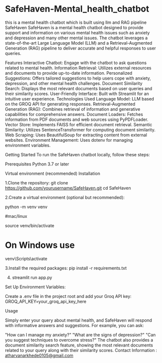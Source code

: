 # SafeHaven-Mental_health_chatbot
this is a mental health chatbot which is built using llm and RAG pipeline
SafeHaven
SafeHaven is a mental health chatbot designed to provide support and information on various mental health issues such as anxiety and depression and many other mental issues. The chatbot leverages a state-of-the-art Large Language Model (LLM) and a Retrieval-Augmented Generation (RAG) pipeline to deliver accurate and helpful responses to user queries.

Features
Interactive Chatbot: Engage with the chatbot to ask questions related to mental health.
Information Retrieval: Utilizes external resources and documents to provide up-to-date information.
Personalized Suggestions: Offers tailored suggestions to help users cope with anxiety, depression, and other mental health challenges.
Document Similarity Search: Displays the most relevant documents based on user queries and their similarity scores.
User-Friendly Interface: Built with Streamlit for an intuitive user experience.
Technologies Used
Language Model: LLM based on the GROQ API for generating responses.
Retrieval-Augmented Generation (RAG): Combines retrieval of information and generative capabilities for comprehensive answers.
Document Loaders: Fetches information from PDF documents and web sources using PyPDFLoader.
Vector Store: Implements FAISS for efficient document retrieval.
Semantic Similarity: Utilizes SentenceTransformer for computing document similarity.
Web Scraping: Uses BeautifulSoup for extracting content from external websites.
Environment Management: Uses dotenv for managing environment variables.

Getting Started
To run the SafeHaven chatbot locally, follow these steps:

Prerequisites
Python 3.7 or later




Virtual environment (recommended)
Installation





1.Clone the repository:
git clone https://github.com/yourusername/SafeHaven.git
cd SafeHaven





2.Create a virtual environment (optional but recommended):





python -m venv venv





#mac/linux







source venv/bin/activate  

# On Windows use
venv\Scripts\activate





3.Install the required packages:
pip install -r requirements.txt





4. streamlit run app.py









 Set Up Environment Variables:






Create a .env file in the project root and add your Groq API key:
GROQ_API_KEY=your_groq_api_key_here





Usage




Simply enter your query about mental health, and SafeHaven will respond with informative answers and suggestions. For example, you can ask:

"How can I manage my anxiety?"
"What are the signs of depression?"
"Can you suggest techniques to overcome stress?"
The chatbot also provides a document similarity search feature, showing the most relevant documents related to your query along with their similarity scores.
Contact Information : atharvanarkhede0105@gmail.com


